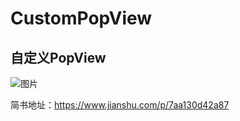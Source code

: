 # CustomPopView

## 自定义PopView

![图片](https://upload-images.jianshu.io/upload_images/21257950-eb8b6835c12e5158.jpg?imageMogr2/auto-orient/strip|imageView2/2/w/748/format/webp)

简书地址：https://www.jianshu.com/p/7aa130d42a87
